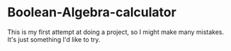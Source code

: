 # Boolean-Algebra-calculator
This is my first attempt at doing a project, so I might make many mistakes. It's just something I'd like to try.
